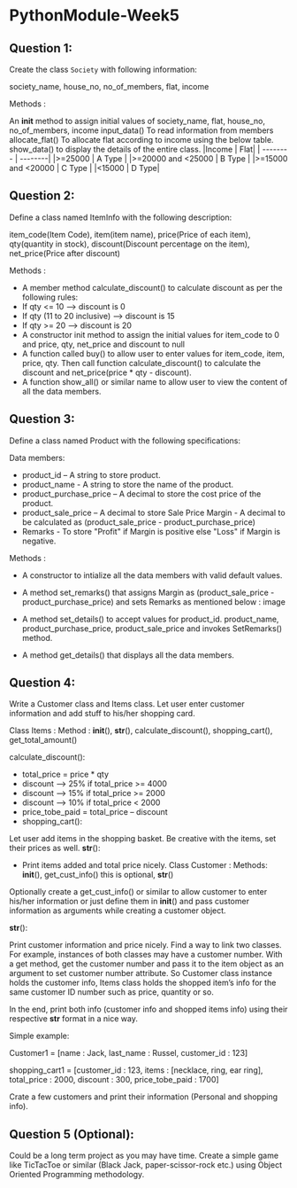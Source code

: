 # PythonModule-Week5
## Question 1:
Create the class `Society` with following information:

society_name, house_no, no_of_members, flat, income

Methods :

An __init__ method to assign initial values of society_name, flat, house_no, no_of_members, income
input_data() To read information from members
allocate_flat() To allocate flat according to income using the below table.
show_data() to display the details of the entire class.
|Income	  | Flat|
| -------- | --------|
|>=25000  |	A Type |
|>=20000 and <25000 |	B Type |
|>=15000 and <20000 |	C Type |
|<15000	| D Type|

## Question 2:
Define a class named ItemInfo with the following description:

item_code(Item Code), item(item name), price(Price of each item), qty(quantity in stock), discount(Discount percentage on the item), net_price(Price after discount)

Methods :

- A member method calculate_discount() to calculate discount as per the following rules:
- If qty <= 10 —> discount is 0
- If qty (11 to 20 inclusive) —> discount is 15
- If qty >= 20 —> discount is 20
- A constructor init method to assign the initial values for item_code to 0 and price, qty, net_price and discount to null
- A function called buy() to allow user to enter values for item_code, item, price, qty. Then call function calculate_discount() to calculate the discount and net_price(price * qty - discount).
- A function show_all() or similar name to allow user to view the content of all the data members.

## Question 3:
Define a class named Product with the following specifications:

Data members:
- product_id – A string to store product.
- product_name - A string to store the name of the product.
- product_purchase_price – A decimal to store the cost price of the product.
- product_sale_price – A decimal to store Sale Price Margin - A decimal to be calculated as (product_sale_price - product_purchase_price)
- Remarks - To store "Profit" if Margin is positive else "Loss" if Margin is negative.

Methods :

- A constructor to intialize all the data members with valid default values.
- A method set_remarks() that assigns Margin as (product_sale_price - product_purchase_price) and sets Remarks as mentioned below :
image

- A method set_details() to accept values for product_id. product_name, product_purchase_price, product_sale_price and invokes SetRemarks() method.
- A method get_details() that displays all the data members.

## Question 4:
Write a Customer class and Items class. Let user enter customer information and add stuff to his/her shopping card.

Class Items :
Method : __init__(), __str__(), calculate_discount(), shopping_cart(), get_total_amount()

calculate_discount():

- total_price = price * qty
- discount —> 25% if total_price >= 4000
- discount —> 15% if total_price >= 2000
- discount —> 10% if total_price < 2000
- price_tobe_paid = total_price – discount
- shopping_cart():

Let user add items in the shopping basket. Be creative with the items, set their prices as well.
__str__():

- Print items added and total price nicely.
Class Customer :
Methods: __init__(), get_cust_info() this is optional, __str__()

Optionally create a get_cust_info() or similar to allow customer to enter his/her information or just define them in __init__() and pass customer information as arguments while creating a customer object.

__str__():

Print customer information and price nicely.
Find a way to link two classes. For example, instances of both classes may have a customer number. With a get method, get the customer number and pass it to the item object as an argument to set customer number attribute. So Customer class instance holds the customer info, Items class holds the shopped item’s info for the same customer ID number such as price, quantity or so.

In the end, print both info (customer info and shopped items info) using their respective __str__ format in a nice way.

Simple example:

Customer1 = [name : Jack, last_name : Russel, customer_id : 123]

shopping_cart1 = [customer_id : 123, items : [necklace, ring, ear ring], total_price : 2000, discount : 300, price_tobe_paid : 1700]

Crate a few customers and print their information (Personal and shopping info).

## Question 5 (Optional):
Could be a long term project as you may have time. Create a simple game like TicTacToe or similar (Black Jack, paper-scissor-rock etc.) using Object Oriented Programming methodology.
